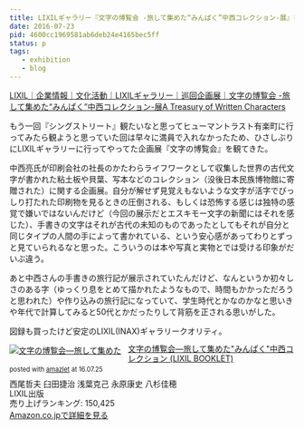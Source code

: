 ```yaml
---
title: LIXILギャラリー『文字の博覧会 -旅して集めた“みんぱく”中西コレクション-展』を観た
date: 2016-07-23
pid: 4600cc1969581ab6deb24e4165bec5ff
status: p
tags:
   - exhibition
   - blog
---
```


[LIXIL｜企業情報｜文化活動｜LIXILギャラリー｜巡回企画展｜文字の博覧会 -旅して集めた“みんぱく”中西コレクション-展A Treasury of Written Characters][1]

もう一回『シングストリート』観たいなと思ってヒューマントラスト有楽町に行ってみたら観ようと思っていた回は早々に満員で入れなかったため、ひさしぶりにLIXILギャラリーに行ってやってた企画展『文字の博覧会』を観てきた。

中西亮氏が印刷会社の社長のかたわらライフワークとして収集した世界の古代文字が書かれた粘土板や貝葉、写本などのコレクション（没後日本民族博物館に寄贈された）に関する企画展。自分が解せず見覚えもないような文字が活字でびっしり打たれた印刷物を見るときの圧倒される、もしくは恐怖する感じは独特の感覚で嫌いではないんだけど（今回の展示だとエスキモー文字の新聞にはそれを感じた）、手書きの文字はそれが古代の未知のものであったとしてもそれが自分と同じタイプの人間の手によって書かれている、という安心感があってわりとずっと見ていられるなと思った。こういうのは本や写真と実物とでは受ける印象がだいぶ違う。

あと中西さんの手書きの旅行記が展示されていたんだけど、なんというか初々しさのある字（ゆっくり息をとめて描かれたようなもので、時間もかかっただろうと思われた）や作り込みの旅行記になっていて、学生時代とかなのかなと思いきや年代で計算してみると50代とかだったりして背筋を正される思いがした。

図録も買ったけど安定のLIXIL(INAX)ギャラリークオリティ。

<div class="amazlet-box" style="margin-bottom:0px;"><div class="amazlet-image" style="float:left;margin:0px 12px 1px 0px;"><a href="http://www.amazon.co.jp/exec/obidos/ASIN/486480513X/dotimpact-22/ref=nosim/" name="amazletlink" target="_blank"><img src="http://ecx.images-amazon.com/images/I/61Y8tfAeoKL._SL160_.jpg" alt="文字の博覧会―旅して集めた"みんぱく"中西コレクション (LIXIL BOOKLET)" style="border: none;" /></a></div><div class="amazlet-info" style="line-height:120%; margin-bottom: 10px"><div class="amazlet-name" style="margin-bottom:10px;line-height:120%"><a href="http://www.amazon.co.jp/exec/obidos/ASIN/486480513X/dotimpact-22/ref=nosim/" name="amazletlink" target="_blank">文字の博覧会―旅して集めた"みんぱく"中西コレクション (LIXIL BOOKLET)</a><div class="amazlet-powered-date" style="font-size:80%;margin-top:5px;line-height:120%">posted with <a href="http://www.amazlet.com/" title="amazlet" target="_blank">amazlet</a> at 16.07.25</div></div><div class="amazlet-detail">西尾哲夫 臼田捷治 浅葉克己 永原康史 八杉佳穂 <br />LIXIL出版 <br />売り上げランキング: 150,425<br /></div><div class="amazlet-sub-info" style="float: left;"><div class="amazlet-link" style="margin-top: 5px"><a href="http://www.amazon.co.jp/exec/obidos/ASIN/486480513X/dotimpact-22/ref=nosim/" name="amazletlink" target="_blank">Amazon.co.jpで詳細を見る</a></div></div></div><div class="amazlet-footer" style="clear: left"></div></div>

[1]:	http://www1.lixil.co.jp/gallery/exhibition/detail/d_003419.html